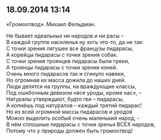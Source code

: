 ## 18.09.2014 13:14

«Громоотвод». Михаил Фельдман.

Не бывает идеальных ни народов и ни расы –<br />
В каждой группе населенья ну хоть что-то, да не так:<br />
С точки зрения лягушек все французы пидарасы,<br />
А корейцы пидарасы с точки зрения собак.<br />
С точки зрения троянцев пидарасы были греки,<br />
А троянцы пидарасы с точки зрения коней.<br />
Очень много пидарасов так и сгинуло навеки,<br />
Но огромная их масса дожила до наших дней.<br />
Люди делятся на группы, на враждующие классы,<br />
Под ошибочным девизом «все уроды, кроме нас», –<br />
Натуралы утверждают, будто геи – пидарасы,<br />
А копнёшь под натуралов – каждый третий пидарас!<br />
Но из всей огромной массы пидарасов и уродов<br />
Можно выделить особый очень маленький народ, -<br />
В нём сплошные пидарасы с точки зренья ВСЕХ народов,<br />
Потому что у природы должен быть громоотвод!
